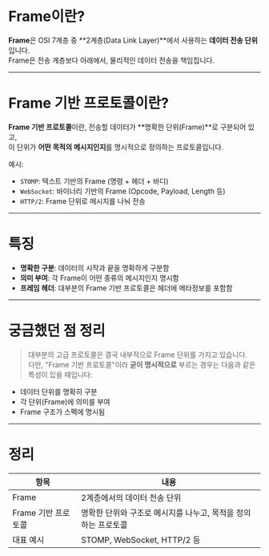 # Frame이란?

**Frame**은 OSI 7계층 중 **2계층(Data Link Layer)**에서 사용하는 **데이터 전송 단위**입니다.  
Frame은 전송 계층보다 아래에서, 물리적인 데이터 전송을 책임집니다.

---

# Frame 기반 프로토콜이란?


**Frame 기반 프로토콜**이란, 전송할 데이터가 **명확한 단위(Frame)**로 구분되어 있고,  
이 단위가 **어떤 목적의 메시지인지**를 명시적으로 정의하는 프로토콜입니다.

예시:
- `STOMP`: 텍스트 기반의 Frame (명령 + 헤더 + 바디)
- `WebSocket`: 바이너리 기반의 Frame (Opcode, Payload, Length 등)
- `HTTP/2`: Frame 단위로 메시지를 나눠 전송

---

# 특징

- **명확한 구분**: 데이터의 시작과 끝을 명확하게 구분함
- **의미 부여**: 각 Frame이 어떤 종류의 메시지인지 명시함
- **프레임 헤더**: 대부분의 Frame 기반 프로토콜은 헤더에 메타정보를 포함함

---

# 궁금했던 점 정리

> 대부분의 고급 프로토콜은 결국 내부적으로 Frame 단위를 가지고 있습니다.  
> 다만, "Frame 기반 프로토콜"이라 **굳이 명시적으로** 부르는 경우는 다음과 같은 특성이 있을 때입니다:

- 데이터 단위를 명확히 구분
- 각 단위(Frame)에 의미를 부여
- Frame 구조가 스펙에 명시됨

---

# 정리

| 항목             | 내용                                                        |
|------------------|-------------------------------------------------------------|
| Frame            | 2계층에서의 데이터 전송 단위                                |
| Frame 기반 프로토콜 | 명확한 단위와 구조로 메시지를 나누고, 목적을 정의하는 프로토콜 |
| 대표 예시        | STOMP, WebSocket, HTTP/2 등                                 |




